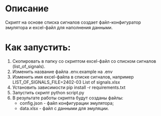 # Описание
Скрипт на основе списка сигналов создает файл-конфигуратор эмулятора и excel-файл для наполнения данными.

# Как запустить:
1. Скопировать в папку со скриптом excel-файл со списком сигналов (list_of_signals).
2. Изменить название файла .env.example на .env
3. Изменить имя excel-файла в списке сигналов, например LIST_OF_SIGNALS_FILE=2402-03 List of signals.xlsx
4. Установить зависимости pip install -r requirements.txt
5. Запустить скрипт python script.py
6. В результате работы скрипта будут созданы файлы:
   - config.json - файл конфигурации эмулятора;
   - data.xlsx - файл с данными для эмуляции.